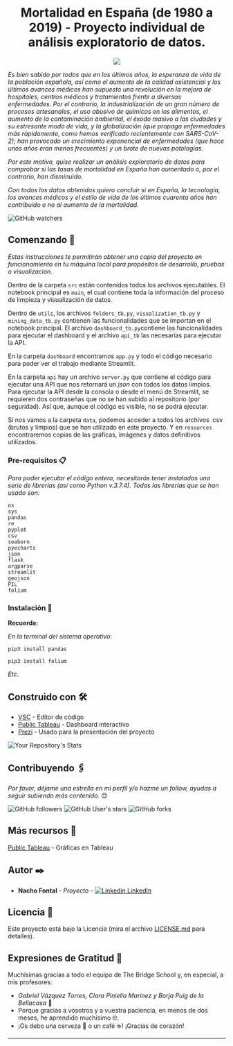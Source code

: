 <h1 align="center"> Mortalidad en España (de 1980 a 2019) - Proyecto individual de análisis exploratorio de datos.</h1>
<p align="center"><img src="https://2.bp.blogspot.com/-EGspiXUOIHU/V45NH58rCII/AAAAAAAAAlE/5EEvO7A-WhYILmWhV5FBBFPxrlW9na0CwCLcB/s1600/final.jpg"/></p>

_Es bien sabido por todos que en los últimos años, la esperanza de vida de la población española, así como el aumento de la calidad asistencial y los últimos avances médicos han supuesto una revolución en la mejora de hospitales, centros médicos y tratamientos frente a diversas enfermedades. Por el contrario, la industrialización de un gran número de procesos artesanales, el uso abusivo de químicos en los alimentos, el aumento de la contaminación ambiental, el éxodo masivo a las ciudades y su estresante modo de vida, y la globalización (que propaga enfermedades más rápidamente, como hemos verificado recientemente con SARS-CoV-2); han provocado un crecimiento exponencial de enfermedades (que hace unos años eran menos frecuentes) y un brote de nuevas patologías._

_Por este motivo, quise realizar un análisis exploratorio de datos para comprobar si las tasas de mortalidad en España han aumentado o, por el contrario, han disminuido._

_Con todos los datos obtenidos quiero concluir si en España, la tecnología, los avances médicos y el estilo de vida de los últimos cuarenta años han contribuido o no al aumento de la mortalidad._

![GitHub watchers](https://img.shields.io/github/watchers/iafp613/project_eda?style=social)


## Comenzando 🚀

_Estas instrucciones te permitirán obtener una copia del proyecto en funcionamiento en tu máquina local para propósitos de desarrollo, pruebas o visualización._

Dentro de la carpeta `src` están contenidos todos los archivos ejecutables. El notebook principal es `main`, el cual contiene toda la información del proceso de limpieza y visualización de datos. 

Dentro de `utils`, los archivos `folders_tb.py`, `visualization_tb.py` y `mining_data_tb.py` contienen las funcionalidades que se importan en el notebook principal. El archivo `dashboard_tb.py`contiene las funcionalidades para ejecutar el dashboard y el archivo `api_tb` las necesarias para ejecutar la API.

En la carpeta `dashboard` encontramos `app.py` y todo el código necesario para poder ver el trabajo mediante Streamlit.

En la carpeta `api` hay un archivo `server.py` que contiene el código para ejecutar una API que nos retornará un *json* con todos los datos limpios. Para ejecutar la API desde la consola o desde el menú de Streamlit, se requieren dos contraseñas que no se han subido al repositorio (por seguridad). Así que, aunque el código es visible, no se podrá ejecutar.

Si nos vamos a la carpeta `data`, podemos acceder a todos los archivos .csv (brutos y limpios) que se han utilizado en este proyecto. Y en `resources` encontraremos copias de las gráficas, imágenes y datos definitivos utilizados.


### Pre-requisitos 📋

_Para poder ejecutar el código entero, necesitarás tener instaladas una serie de librerías (así como Python v.3.7.4). Todas las librerías que se han usado son:_

```
os 
sys
pandas 
re 
pyplot
csv
seaborn
pyecharts
json
flask
argparse
streamlit 
geojson 
PIL
folium
```


### Instalación 🔧

**Recuerda:**

*En la terminal del sistema operativo:*

```
pip3 install pandas
```

```
pip3 install folium
```
*Etc.*


## Construido con 🛠️

* [VSC](https://code.visualstudio.com/download) - Editor de código
* [Public Tableau](https://public.tableau.com/s/) - Dashboard interactivo
* [Prezi](https://www.prezi.com/) - Usado para la presentación del proyecto


![Your Repository's Stats](https://github-readme-stats.vercel.app/api/top-langs/?username=iafp613&theme=blue-green)


## Contribuyendo 🖇️

*Por favor, déjame una estrella en mi perfil y/o hazme un follow, ayudas a seguir subiendo más contenido.* 😊

![GitHub followers](https://img.shields.io/github/followers/iafp613?style=social)
![GitHub User's stars](https://img.shields.io/github/stars/iafp613?style=social)
![GitHub forks](https://img.shields.io/github/forks/iafp613/projects_tb?style=social)


## Más recursos 📌

[Public Tableau](https://public.tableau.com/shared/8BWKPRF8S?:display_count=n&:origin=viz_share_link) - Gráficas en Tableau


## Autor ✒️

* **Nacho Fontal** - *Proyecto* - [![Linkedin](https://i.stack.imgur.com/gVE0j.png) LinkedIn](https://www.linkedin.com/in/iafp/)


## Licencia 📄

Este proyecto está bajo la Licencia (mira el archivo [LICENSE.md](LICENSE.md) para detalles).


## Expresiones de Gratitud 🎁

Muchísimas gracias a todo el equipo de The Bridge School y, en especial, a mis profesores:
* *Gabriel Vázquez Torres, Clara Piniella Marínez y Borja Puig de la Bellacasa* 📢 
* Porque gracias a vosotros y a vuestra paciencia, en menos de dos meses, he aprendido muchísimo 🤓.
* ¡Os debo una cerveza 🍺 o un café ☕! ¡Gracias de corazón!
---